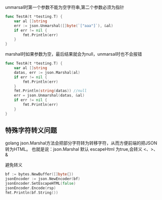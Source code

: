 unmarsal时第一个参数不能为空字符串,第二个参数必须为指针
```go
func TestA(t *testing.T) {
	var al []string
	err := json.Unmarshal([]byte(`["aaa"]`), &al)
	if err != nil {
		fmt.Println(err)
	}
}
```

marshal时如果参数为空，最后结果就会为null，unmarsal时也不会报错
```go
func TestA(t *testing.T) {
	var al []string
	datas, err := json.Marshal(al)
	if err != nil {
		fmt.Println(err)
	}
	fmt.Println(string(datas)) //null
	err = json.Unmarshal(datas, &al)
	if err != nil {
		fmt.Println(err)
	}
}
```

## 特殊字符转义问题

golang json.Marshal方法会把部分字符转为转移字符，从而方便前端的把JSON转为HTML。 也就是说：json.Marshal 默认 escapeHtml 为true,会转义 <、>、&

避免转义
```go
bf := bytes.NewBuffer([]byte{})
jsonEncoder := json.NewEncoder(bf)
jsonEncoder.SetEscapeHTML(false)
jsonEncoder.Encode(rsp)
fmt.Println(bf.String())
```

